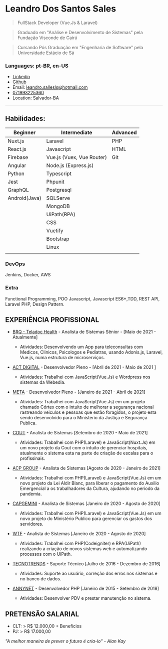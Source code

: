 # Leandro Dos Santos Sales

> FullStack Developer (Vue.Js & Laravel)

> Graduado em "Análise e Desenvolvimento de Sistemas" pela Fundação Visconde de Cairú

> Cursando Pós Graduação em "Engenharia de Software" pela Universidade Estácio de Sá

### Languages: pt-BR, en-US

- [Linkedin](https://www.linkedin.com/in/leandro-sales-50594614b/)
- [Github](https://github.com/leandro-sales-ls/leandro-sales-ls)
- Email: leandro.sallesls@hotmail.com
- [071993225360](https://api.whatsapp.com/send?1=pt_BR&phone=5571993225360)
- Location: Salvador-BA

---

## Habilidades:

<!-- > Subtitle: B - Beginner, I - Intermediate and A - Advanced -->

| Beginner              | Intermediate                  | Advanced                       |
| --------------------- | ----------------------------- | ------------------------------ |
| Nuxt.js               | Laravel                       | PHP                            |
| React.js              | Javascript                    | HTML                           |
| Firebase              | Vue.js (Vuex, Vue Router)     | Git                            |
| Angular               | Node.js (Express.js)          |                                |
| Python                | Typescript                    |                                |
| Jest                  | Phpunit                       |                                |
| GraphQL               | Postgresql                    |                                |
| Android(Java)         | SQLServe                      |                                |
|                       | MongoDB                       |                                |
|                       | UiPath(RPA)                   |                                |
|                       | CSS                           |                                |
|                       | Vuetify                       |                                |
|                       | Bootstrap                     |                                |
|                       | Linux                         |                                |
|                       |                               |                                |

### DevOps

Jenkins, Docker, AWS

### Extra

Functional Programming, POO Javascript, Javascript ES6+,TDD, REST API, Laravel PHP, Design Pattern.


## EXPERIÊNCIA PROFISSIONAL

- [BRQ - Teladoc Health](https://www.teladochealth.com/pt/) - Analista de Sistemas Sênior - [Maio de 2021 - Atualmente]

  - Atividades: Desenvolvendo um App para teleconsultas com Medicos, Clinicos, Psicologos e Pediatras, usando Adonis.js, Laravel, Vue.js, numa estrutura de           microserviços.
  
- [ACT DIGITAL](https://actdigital.com/pt/) - Desenvolvedor Pleno - [Abril de 2021 - Maio de 2021 ]

  - Atividades: Trabalhei com JavaScript(Vue.Js) e Wordpress nos sistemas da Webedia.

- [META](https://www.meta.com.br/) - Desenvolvedor Pleno - [Janeiro de 2021 - Abril de 2021]

  - Atividades: Trabalhei com JavaScript(Vue.Js) em um projeto chamado Córtex com o intuito de melhorar a segurança nacional rastreando veiculos
    e pessoas que estão foragidos, o projeto esta sendo desenvolvido para o Ministerio da Justiça e Segurança Publica.
    
- [COUT](https://cout.app/) - Analista de Sistemas [Setembro de 2020 - Maio de 2021]

  - Atividades: Trabalhei com PHP(Laravel) e JavaScript(Nuxt.Js) em um novo projeto da Cout com o intuito de gerenciar hospitais, atualmente o sistema esta na parte de     criação de escalas para o profissinais. 
  
- [ACP GROUP](http://www.acpgroup.com.br/) - Analista de Sistemas [Agosto de 2020 - Janeiro de 2021]

  - Atividades: Trabalhei com PHP(Laravel) e JavaScript(Vue.Js) em um novo projeto da Lei Aldir Blanc, para liberar o pagamento do Auxilio Emergencial a os
    trabalhadores da Cultura, ajudando no periodo da pandemia.

- [CAPGEMINI](https://www.capgemini.com/br-pt/) - Analista de Sistemas [Janeiro de 2020 - Agosto de 2020]

  - Atividades: Trabalhei com PHP(Laravel) e JavaScript(Vue.Js) em um novo projeto do Ministério Publico para gerenciar os gastos dos servidores.
  
- [WTF](http://www.wtf.inf.br/) - Analista de Sistemas [Janeiro de 2020 - Agosto de 2020]

  - Atividades: Trabalhei com PHP(Codeigniter) e RPA(UiPath) realizando a criação de novos sistemas web e automatizando processos com o UiPath.

- [TECNOTRENDS](http://www.tecnotrends.com.br/) - Suporte Técnico [Julho de 2016 - Dezembro de 2016]

  - Atividades: Suporte ao usuário, correção dos erros nos sistemas e no banco de dados.
  
- [ANNYNET]() - Desenvolvedor PHP [Janeiro de 2015 - Setembro de 2018]

  - Atividades: Desenvolver PDV e prestar manutenção no sistema.
    


## PRETENSÃO SALARIAL

- CLT: > R\$ 12.000,00 + Beneficios
- PJ: > R\$ 17.000,00

_"A melhor maneira de prever o futuro é cria-lo" - Alan Kay_
